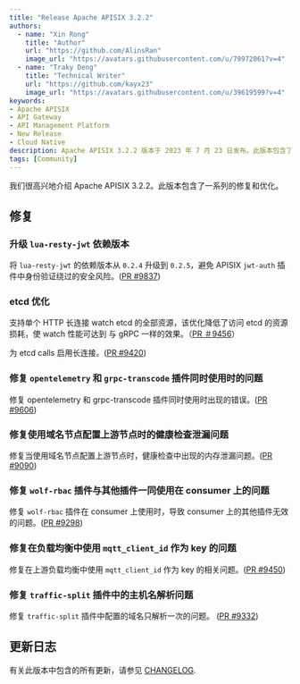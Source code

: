 ```yaml
---
title: "Release Apache APISIX 3.2.2"
authors:
  - name: "Xin Rong"
    title: "Author"
    url: "https://github.com/AlinsRan"
    image_url: "https://avatars.githubusercontent.com/u/79972061?v=4"
  - name: "Traky Deng"
    title: "Technical Writer"
    url: "https://github.com/kayx23"
    image_url: "https://avatars.githubusercontent.com/u/39619599?v=4"
keywords:
- Apache APISIX
- API Gateway
- API Management Platform
- New Release
- Cloud Native
description: Apache APISIX 3.2.2 版本于 2023 年 7 月 23 日发布。此版本包含了一系列的修复和优化。
tags: [Community]
---
```


我们很高兴地介绍 Apache APISIX 3.2.2。此版本包含了一系列的修复和优化。

<!--truncate-->

## 修复

### 升级 `lua-resty-jwt` 依赖版本

将 `lua-resty-jwt` 的依赖版本从 `0.2.4` 升级到 `0.2.5`，避免 APISIX `jwt-auth` 插件中身份验证绕过的安全风险。([PR #9837](https://github.com/apache/apisix/pull/9837))

### etcd 优化

支持单个 HTTP 长连接 watch etcd 的全部资源，该优化降低了访问 etcd 的资源损耗，使 watch 性能可达到 与 gRPC 一样的效果。（[PR ＃9456](https://github.com/apache/apisix/pull/9456)）

为 etcd calls 启用长连接。([PR #9420](https://github.com/apache/apisix/pull/9420))

### 修复 `opentelemetry` 和 `grpc-transcode` 插件同时使用时的问题

修复 opentelemetry 和 grpc-transcode 插件同时使用时出现的错误。([PR #9606](https://github.com/apache/apisix/pull/9606))

### 修复使用域名节点配置上游节点时的健康检查泄漏问题

修复当使用域名节点配置上游节点时，健康检查中出现的内存泄漏问题。([PR #9090](https://github.com/apache/apisix/pull/9090))

### 修复 `wolf-rbac` 插件与其他插件一同使用在 consumer 上的问题

修复 `wolf-rbac` 插件在 consumer 上使用时，导致 consumer 上的其他插件无效的问题。([PR #9298](https://github.com/apache/apisix/pull/9298))

### 修复在负载均衡中使用 `mqtt_client_id` 作为 key 的问题

修复在上游负载均衡中使用 `mqtt_client_id` 作为 key 的相关问题。([PR #9450](https://github.com/apache/apisix/pull/9450))

### 修复 `traffic-split` 插件中的主机名解析问题

修复 `traffic-split` 插件中配置的域名只解析一次的问题。 ([PR #9332](https://github.com/apache/apisix/pull/9332))

## 更新日志

有关此版本中包含的所有更新，请参见 [CHANGELOG](https://github.com/apache/apisix/blob/master/CHANGELOG.md).

